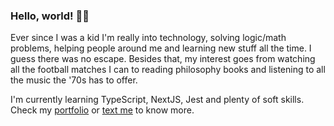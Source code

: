### Hello, world! 👩‍💻

Ever since I was a kid I'm really into technology, solving logic/math problems, helping people around me and learning new stuff all the time. I guess there was no escape. Besides that, my interest goes from watching all the football matches I can to reading philosophy books and listening to all the music the '70s has to offer.

I'm currently learning TypeScript, NextJS, Jest and plenty of soft skills. Check my [portfolio](https://naymello.github.io/) or [text me](mailto:naymellodev@gmail.com) to know more.
